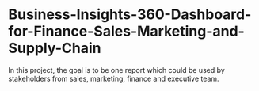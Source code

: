 # Business-Insights-360-Dashboard-for-Finance-Sales-Marketing-and-Supply-Chain
In this project, the goal is to be one report which could be used by stakeholders from sales, marketing, finance and executive team.
